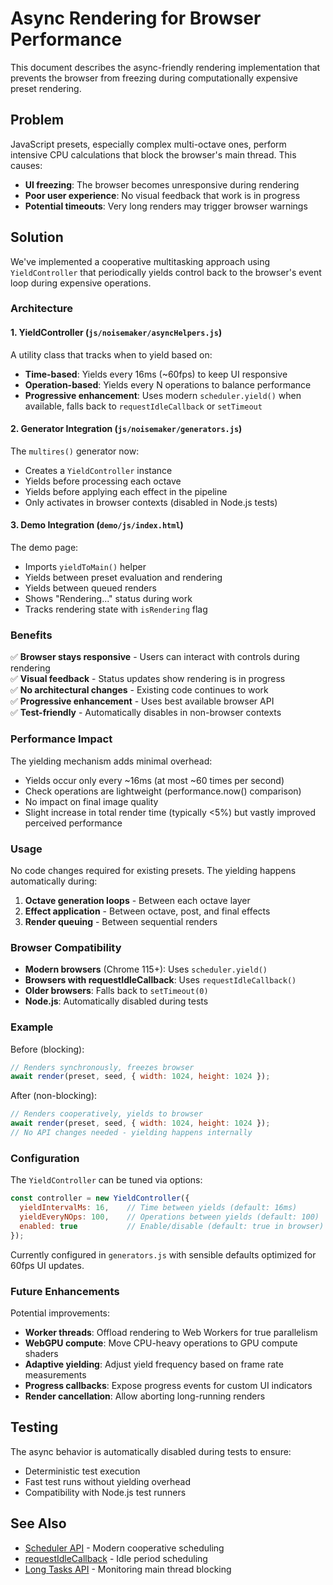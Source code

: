 # Async Rendering for Browser Performance

This document describes the async-friendly rendering implementation that prevents the browser from freezing during computationally expensive preset rendering.

## Problem

JavaScript presets, especially complex multi-octave ones, perform intensive CPU calculations that block the browser's main thread. This causes:

- **UI freezing**: The browser becomes unresponsive during rendering
- **Poor user experience**: No visual feedback that work is in progress
- **Potential timeouts**: Very long renders may trigger browser warnings

## Solution

We've implemented a cooperative multitasking approach using `YieldController` that periodically yields control back to the browser's event loop during expensive operations.

### Architecture

#### 1. **YieldController** (`js/noisemaker/asyncHelpers.js`)

A utility class that tracks when to yield based on:
- **Time-based**: Yields every 16ms (~60fps) to keep UI responsive
- **Operation-based**: Yields every N operations to balance performance
- **Progressive enhancement**: Uses modern `scheduler.yield()` when available, falls back to `requestIdleCallback` or `setTimeout`

#### 2. **Generator Integration** (`js/noisemaker/generators.js`)

The `multires()` generator now:
- Creates a `YieldController` instance
- Yields before processing each octave
- Yields before applying each effect in the pipeline
- Only activates in browser contexts (disabled in Node.js tests)

#### 3. **Demo Integration** (`demo/js/index.html`)

The demo page:
- Imports `yieldToMain()` helper
- Yields between preset evaluation and rendering
- Yields between queued renders
- Shows "Rendering..." status during work
- Tracks rendering state with `isRendering` flag

### Benefits

✅ **Browser stays responsive** - Users can interact with controls during rendering  
✅ **Visual feedback** - Status updates show rendering is in progress  
✅ **No architectural changes** - Existing code continues to work  
✅ **Progressive enhancement** - Uses best available browser API  
✅ **Test-friendly** - Automatically disables in non-browser contexts  

### Performance Impact

The yielding mechanism adds minimal overhead:
- Yields occur only every ~16ms (at most ~60 times per second)
- Check operations are lightweight (performance.now() comparison)
- No impact on final image quality
- Slight increase in total render time (typically <5%) but vastly improved perceived performance

### Usage

No code changes required for existing presets. The yielding happens automatically during:

1. **Octave generation loops** - Between each octave layer
2. **Effect application** - Between octave, post, and final effects
3. **Render queuing** - Between sequential renders

### Browser Compatibility

- **Modern browsers** (Chrome 115+): Uses `scheduler.yield()`
- **Browsers with requestIdleCallback**: Uses `requestIdleCallback()`
- **Older browsers**: Falls back to `setTimeout(0)`
- **Node.js**: Automatically disabled during tests

### Example

Before (blocking):
```javascript
// Renders synchronously, freezes browser
await render(preset, seed, { width: 1024, height: 1024 });
```

After (non-blocking):
```javascript
// Renders cooperatively, yields to browser
await render(preset, seed, { width: 1024, height: 1024 });
// No API changes needed - yielding happens internally
```

### Configuration

The `YieldController` can be tuned via options:

```javascript
const controller = new YieldController({
  yieldIntervalMs: 16,    // Time between yields (default: 16ms)
  yieldEveryNOps: 100,    // Operations between yields (default: 100)
  enabled: true           // Enable/disable (default: true in browser)
});
```

Currently configured in `generators.js` with sensible defaults optimized for 60fps UI updates.

### Future Enhancements

Potential improvements:
- **Worker threads**: Offload rendering to Web Workers for true parallelism
- **WebGPU compute**: Move CPU-heavy operations to GPU compute shaders
- **Adaptive yielding**: Adjust yield frequency based on frame rate measurements
- **Progress callbacks**: Expose progress events for custom UI indicators
- **Render cancellation**: Allow aborting long-running renders

## Testing

The async behavior is automatically disabled during tests to ensure:
- Deterministic test execution
- Fast test runs without yielding overhead
- Compatibility with Node.js test runners

## See Also

- [Scheduler API](https://developer.mozilla.org/en-US/docs/Web/API/Scheduler/yield) - Modern cooperative scheduling
- [requestIdleCallback](https://developer.mozilla.org/en-US/docs/Web/API/Window/requestIdleCallback) - Idle period scheduling
- [Long Tasks API](https://developer.mozilla.org/en-US/docs/Web/API/PerformanceLongTaskTiming) - Monitoring main thread blocking
